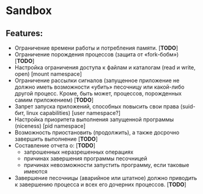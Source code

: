 # Sandbox

## Features:

* Ограничение времени работы и потребления памяти. [**TODO**]
* Ограничение порождения процессов (защита от «fork-бобм») [**TODO**]
* Настройка ограничения доступа к файлам и каталогам (read и write, open) [mount namespace]
* Ограничение рассылки сигналов (запущенное приложение не должно иметь возможности 
  «убить» песочницу или какой-либо другой процесс. Кроме, быть может, процессов, порожденных самим приложением) [**TODO**]
* Запрет запуска приложений, способных повысить свои права (suid-бит, linux capabilities) [user namespace?]
* Настройка приоритета выполнения запущенной программы (niceness) [pid namespace]
* Возможность приостановить (продолжить), а также досрочно завершить выполнение [**TODO**]
* Составление отчета о: [**TODO**]
    * запрошенных неразрешенных операциях
    * причинах завершения программы песочницей
    * причинах невозможности запустить программу, если таковые имеются
* Завершение песочницы (аварийное или штатное) должно приводить к завершению процесса и всех его дочерних процессов. [**TODO**]
